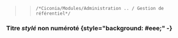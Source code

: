 

   >> ``/*Ciconia/Modules/Administration .. / Gestion de référentiel*/``
  ### Titre _stylé_ non numéroté {style="background: #eee;" -}
